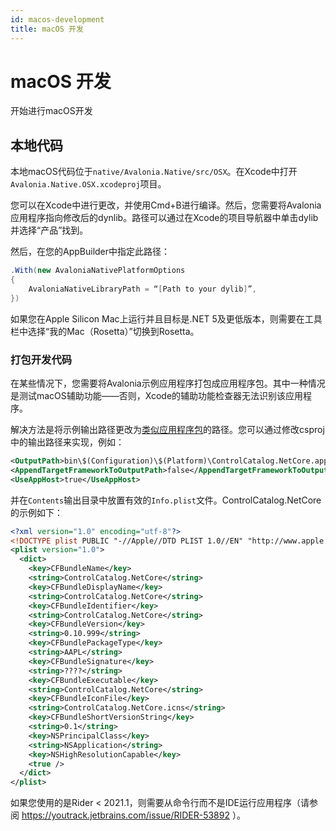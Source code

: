 ```yaml
---
id: macos-development
title: macOS 开发
---
```



# macOS 开发

开始进行macOS开发

## 本地代码

本地macOS代码位于`native/Avalonia.Native/src/OSX`。在Xcode中打开`Avalonia.Native.OSX.xcodeproj`项目。

您可以在Xcode中进行更改，并使用Cmd+B进行编译。然后，您需要将Avalonia应用程序指向修改后的dynlib。路径可以通过在Xcode的项目导航器中单击dylib并选择“产品”找到。

然后，在您的AppBuilder中指定此路径：

```csharp
.With(new AvaloniaNativePlatformOptions
{ 
    AvaloniaNativeLibraryPath = “[Path to your dylib]”, 
})
```

如果您在Apple Silicon Mac上运行并且目标是.NET 5及更低版本，则需要在工具栏中选择“我的Mac（Rosetta）”切换到Rosetta。

### 打包开发代码

在某些情况下，您需要将Avalonia示例应用程序打包成应用程序包。其中一种情况是测试macOS辅助功能——否则，Xcode的辅助功能检查器无法识别该应用程序。

解决方法是将示例输出路径更改为[类似应用程序包](https://developer.apple.com/library/archive/documentation/CoreFoundation/Conceptual/CFBundles/BundleTypes/BundleTypes.html)的路径。您可以通过修改csproj中的输出路径来实现，例如：

```xml
<OutputPath>bin\$(Configuration)\$(Platform)\ControlCatalog.NetCore.app/Contents/MacOS</OutputPath>
<AppendTargetFrameworkToOutputPath>false</AppendTargetFrameworkToOutputPath>
<UseAppHost>true</UseAppHost>
```

并在`Contents`输出目录中放置有效的`Info.plist`文件。ControlCatalog.NetCore的示例如下：

```xml
<?xml version="1.0" encoding="utf-8"?>
<!DOCTYPE plist PUBLIC "-//Apple//DTD PLIST 1.0//EN" "http://www.apple.com/DTDs/PropertyList-1.0.dtd">
<plist version="1.0">
  <dict>
    <key>CFBundleName</key>
    <string>ControlCatalog.NetCore</string>
    <key>CFBundleDisplayName</key>
    <string>ControlCatalog.NetCore</string>
    <key>CFBundleIdentifier</key>
    <string>ControlCatalog.NetCore</string>
    <key>CFBundleVersion</key>
    <string>0.10.999</string>
    <key>CFBundlePackageType</key>
    <string>AAPL</string>
    <key>CFBundleSignature</key>
    <string>????</string>
    <key>CFBundleExecutable</key>
    <string>ControlCatalog.NetCore</string>
    <key>CFBundleIconFile</key>
    <string>ControlCatalog.NetCore.icns</string>
    <key>CFBundleShortVersionString</key>
    <string>0.1</string>
    <key>NSPrincipalClass</key>
    <string>NSApplication</string>
    <key>NSHighResolutionCapable</key>
    <true />
  </dict>
</plist>
```

如果您使用的是Rider < 2021.1，则需要从命令行而不是IDE运行应用程序（请参阅 https://youtrack.jetbrains.com/issue/RIDER-53892 ）。
